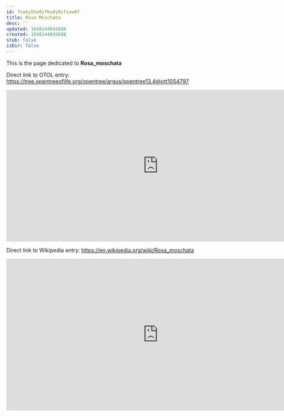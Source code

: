```yaml
---
id: 7vaky55m9jfku0y9cfzvw07
title: Rosa Moschata
desc: ''
updated: 1648144045688
created: 1648144045688
stub: false
isDir: false
---
```

This is the page dedicated to **Rosa_moschata**


Direct link to OTOL entry: https://tree.opentreeoflife.org/opentree/argus/opentree13.4@ott1054797



<html>
    <body>
    <iframe src="https://tree.opentreeoflife.org/opentree/argus/opentree13.4@ott1054797"
    width="800" height="400" frameborder="0" allowfullscreen> </iframe>
    </body>
</html>
    


Direct link to Wikipedia entry: https://en.wikipedia.org/wiki/Rosa_moschata



<html>
    <body>
    <iframe src="https://en.wikipedia.org/wiki/Rosa_moschata"
    width="800" height="400" frameborder="0" allowfullscreen> </iframe>
    </body>
</html>
    
